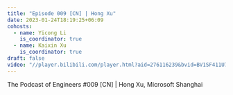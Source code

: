 ```yaml
---
title: "Episode 009 [CN] | Hong Xu"
date: 2023-01-24T18:19:25+06:09
cohosts:
  - name: Yicong Li
    is_coordinator: true
  - name: Kaixin Xu
    is_coordinator: true
draft: false
video: "//player.bilibili.com/player.html?aid=276116239&bvid=BV1SF411U7GP&cid=1268432780&p=1"
---
```


The Podcast of Engineers #009 [CN] | Hong Xu, Microsoft Shanghai